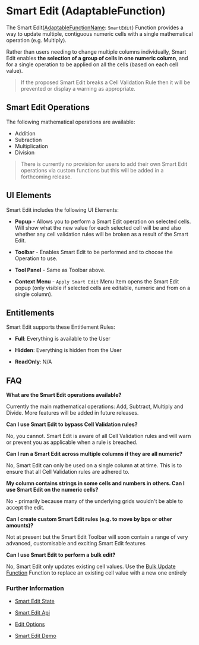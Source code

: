 # Smart Edit (AdaptableFunction)

The Smart Edit([AdaptableFunctionName](https://api.adaptabletools.com/modules/_src_predefinedconfig_common_types_.html#adaptablefunctionname): `SmartEdit`) Function provides a way to update multiple, contiguous numeric cells with a single mathematical operation (e.g. Multiply).

Rather than users needing to change multiple columns individually, Smart Edit enables **the selection of a group of cells in one numeric column**, and for a single operation to be applied on all the cells (based on each cell value).

> If the proposed Smart Edit breaks a Cell Validation Rule then it will be prevented or display a warning as appropriate.

## Smart Edit Operations

The following mathematical operations are available:

- Addition
- Subraction
- Multiplication
- Division

> There is currently no provision for users to add their own Smart Edit operations via custom functions but this will be added in a forthcoming release.

## UI Elements

Smart Edit includes the following UI Elements:

- **Popup** - Allows you to perform a Smart Edit operation on selected cells.  Will show what the new value for each selected cell will be and also whether any cell validation rules will be broken as a result of the Smart Edit.

- **Toolbar** - Enables Smart Edit to be performed and to choose the Operation to use.

- **Tool Panel** - Same as Toolbar above.

- **Context Menu** - `Apply Smart Edit` Menu Item opens the Smart Edit popup (only visible if selected cells are editable, numeric and from on a single column).

## Entitlements

Smart Edit supports these Entitlement Rules:

- **Full**: Everything is available to the User

- **Hidden**: Everything is hidden from the User

- **ReadOnly**: N/A

## FAQ

**What are the Smart Edit operations available?**

Currently the main mathematical operations: Add, Subtract, Multiply and Divide. More features will be added in future releases.

**Can I use Smart Edit to bypass Cell Validation rules?**

No, you cannot.  Smart Edit is aware of all Cell Validation rules and will warn or prevent you as applicable when a rule is breached.

**Can I run a Smart Edit across multiple columns if they are all numeric?**

No, Smart Edit can only be used on a single column at at time.  This is to ensure that all Cell Validation rules are adhered to.

**My column contains strings in some cells and numbers in others.  Can I use Smart Edit on the numeric cells?**

No - primarily because many of the underlying grids wouldn't be able to accept the edit.

**Can I create custom Smart Edit rules (e.g. to move by bps or other amounts)?**

Not at present but the Smart Edit Toolbar will soon contain a range of very advanced, customisable and exciting Smart Edit features 

**Can I use Smart Edit to perform a bulk edit?**

No, Smart Edit only updates existing cell values. Use the [Bulk Update Function](./bulk-update-function.md) Function to replace an existing cell value with a new one entirely

### Further Information

- [Smart Edit State](https://api.adaptabletools.com/interfaces/_src_predefinedconfig_smarteditstate_.smarteditstate.html)

- [Smart Edit Api](https://api.adaptabletools.com/interfaces/_src_api_smarteditapi_.smarteditapi.html)

- [Edit Options](https://api.adaptabletools.com/interfaces/_src_adaptableoptions_editoptions_.editoptions.html)

- [Smart Edit Demo](https://demo.adaptabletools.com/edit/aggridsmarteditdemo)
